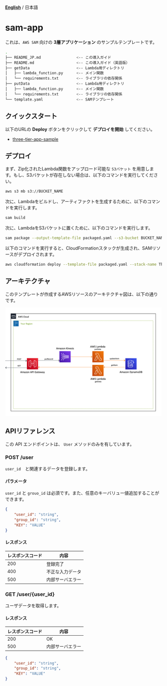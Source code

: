[**English**](README.md) / 日本語

# sam-app

これは、`AWS SAM` 向けの **3層アプリケーション** のサンプルテンプレートです。

```bash
.
├── README_JP.md                <-- この導入ガイド
├── README.md                   <-- この導入ガイド（英語版）
├── getData                     <-- Lambda用ディレクトリ
│   ├── lambda_function.py      <-- メイン関数
│   └── requirements.txt        <-- ライブラリの依存関係
├── putData                     <-- Lambda用ディレクトリ
│   ├── lambda_function.py      <-- メイン関数
│   └── requirements.txt        <-- ライブラリの依存関係
└── template.yaml               <-- SAMテンプレート
```

## クイックスタート

以下のURLの **Deploy** ボタンをクリックして **デプロイを開始** してください。

+ [three-tier-app-sample
](https://serverlessrepo.aws.amazon.com/applications/arn:aws:serverlessrepo:us-east-1:172664222583:applications~three-tier-app-sample)

## デプロイ

まず、Zip化されたLambda関数をアップロード可能な `S3バケット` を用意します。もし、S3バケットが存在しない場合は、以下のコマンドを実行してください。

```bash
aws s3 mb s3://BUCKET_NAME
```

次に、Lambdaをビルドし、アーティファクトを生成するために、以下のコマンドを実行します。

```bash
sam build
```

次に、LambdaをS3バケットに置くために、以下のコマンドを実行します。

```bash
sam package --output-template-file packaged.yaml --s3-bucket BUCKET_NAME
```

以下のコマンドを実行すると、CloudFormationスタックが生成され、SAMリソースがデプロイされます。

```bash
aws cloudformation deploy --template-file packaged.yaml --stack-name ThreeTierApp-SAM --s3-bucket BUCKET_NAME --capabilities CAPABILITY_NAMED_IAM
```

## アーキテクチャ

このテンプレートが作成するAWSリソースのアーキテクチャ図は、以下の通りです。

![](../images/architecture.png)

## APIリファレンス

この API エンドポイントは、 `User` メソッドのみを有しています。

### POST /user

`user_id`　と関連するデータを登録します。

#### パラメータ

`user_id` と `grouo_id` は必須です。また、任意のキーバリュー値追加することができます。

```json
{
    "user_id": "string",
    "group_id": "string",
    "KEY": "VALUE"
}
```

#### レスポンス

| レスポンスコード | 内容 |
| --- | --- |
| 200 | 登録完了 |
| 400 | 不正な入力データ |
| 500 | 内部サーバエラー |

### GET /user/{user_id}

ユーザデータを取得します。

#### レスポンス

| レスポンスコード | 内容 |
| --- | --- |
| 200 | OK |
| 500 | 内部サーバエラー |

```json
{
    "user_id": "string",
    "group_id": "string",
    "KEY": "VALUE"
}
```